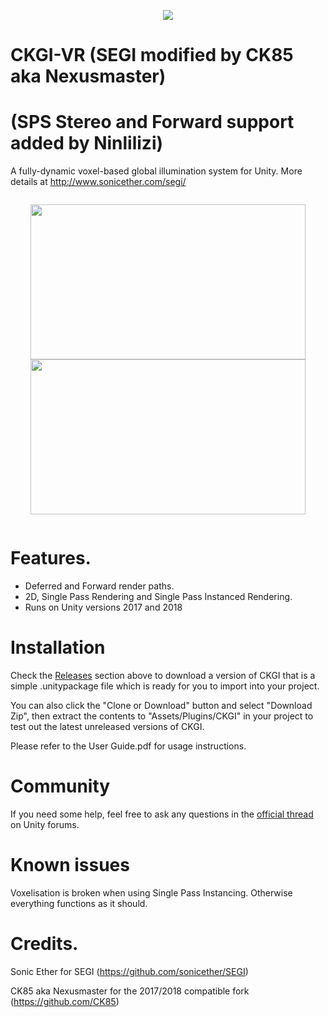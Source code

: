 <p align="center">
  <img src="https://i.imgur.com/gtkjoxj.png">
</p>

# CKGI-VR (SEGI modified by CK85 aka Nexusmaster)
# (SPS Stereo and Forward support added by Ninlilizi)

A fully-dynamic voxel-based global illumination system for Unity. More details at http://www.sonicether.com/segi/

<p align="center" style="display: inline-block;">
  <img height="248px" width="440px" src="https://i.imgur.com/xoR4ab6.jpg">
  <img height="248px" width="440px" src="https://i.imgur.com/m0S2k0C.jpg">
</p>

# Features.
* Deferred and Forward render paths.
* 2D, Single Pass Rendering and Single Pass Instanced Rendering.
* Runs on Unity versions 2017 and 2018

# Installation
Check the [Releases](https://github.com/sonicether/SEGI/releases) section above to download a version of CKGI that is a simple .unitypackage file which is ready for you to import into your project. 

You can also click the "Clone or Download" button and select "Download Zip", then extract the contents to "Assets/Plugins/CKGI" in your project to test out the latest unreleased versions of CKGI.

Please refer to the User Guide.pdf for usage instructions.

# Community
If you need some help, feel free to ask any questions in the [official thread](https://forum.unity.com/threads/segi-fully-dynamic-global-illumination.410310) on Unity forums.

# Known issues
Voxelisation is broken when using Single Pass Instancing.
Otherwise everything functions as it should.

# Credits.
Sonic Ether for SEGI (https://github.com/sonicether/SEGI)

CK85 aka Nexusmaster for the 2017/2018 compatible fork (https://github.com/CK85)
